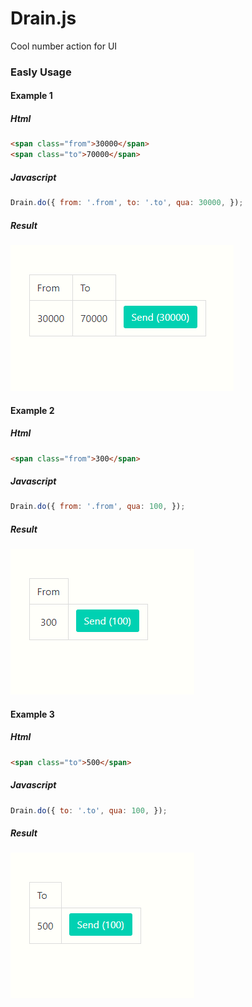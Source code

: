 # Drain.js
Cool number action for UI


### Easly Usage

#### Example 1
##### Html
```html
<span class="from">30000</span>
<span class="to">70000</span>
```
##### Javascript
```js
Drain.do({ from: '.from', to: '.to', qua: 30000, });
```

##### Result
![Drain.js Example](https://github.com/aykutkardas/Drain.js/blob/master/img/bigFromToQua.gif.gif?raw=true)

#### Example 2
##### Html
```html
<span class="from">300</span>
```
##### Javascript
```js
Drain.do({ from: '.from', qua: 100, });
```

##### Result
![Drain.js Example](https://github.com/aykutkardas/Drain.js/blob/master/img/fromQua.gif.gif?raw=true)


#### Example 3
##### Html
```html
<span class="to">500</span>
```
##### Javascript
```js
Drain.do({ to: '.to', qua: 100, });
```

##### Result
![Drain.js Example](https://github.com/aykutkardas/Drain.js/blob/master/img/toQua.gif.gif.gif?raw=true)

